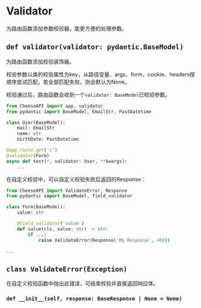 # **Validator**

为路由函数添加参数校验器，能更方便的处理参数。

## **`def validator(validator: pydantic.BaseModel)`**

为路由函数添加校验装饰器。

校验参数以类的校验属性为key，从路径变量、args、form、cookie、headers按顺序尝试匹配，若全部匹配失败，则会默认为None。

校验通过后，路由函数会收到一个`validator: BaseModel`已校验参数。

```python
from CheeseAPI import app, validator
from pydantic import BaseModel, EmailStr, PastDatetime

class User(BaseModel):
    mail: EmailStr
    name: str
    birthDate: PastDatetime

@app.route.get('/')
@validator(Form)
async def test(*, validator: User, **kwargs):
    ...
```

在自定义校验中，可以自定义校验失败后返回的Response：

```python
from CheeseAPI import ValidateError, Response
from pydantic import BaseModel, field_validator

class Form(BaseModel):
    value: str

    @field_validator('value')
    def value(cls, value: str) -> str:
        if ...:
            raise ValidateError(Response('My Response', 400))

...
```

## **`class ValidateError(Exception)`**

在自定义校验函数中抛出此错误，可结束校验并直接返回响应体。

### **`def __init__(self, response: BaseResponse | None = None)`**
